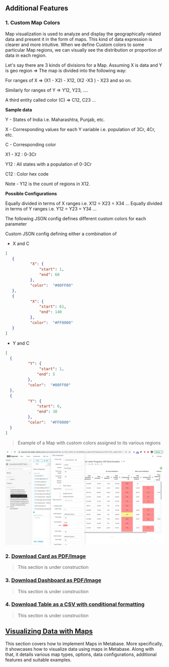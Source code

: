 ## Additional Features

### 1. Custom Map Colors

Map visualization is used to analyze and display the geographically related data and present it in the form of maps. This kind of data expression is clearer and more intuitive. When we define Custom colors to some particular Map regions, we can visually see the distribution or proportion of data in each region. 

Let's say there are 3 kinds of divisions for a Map. Assuming X is data and Y is geo region => The map is divided into the following way:

For ranges of X => (X1 - X2) - X12, (X2 -X3 ) - X23 and so on.

Similarly for ranges of Y => Y12, Y23, ....

A third entity called color (C) => C12, C23 ...

**Sample data**

Y - States of India i.e. Maharashtra, Punjab, etc.

X - Corresponding values for each Y variable i.e. population of 3Cr, 4Cr, etc.

C - Corresponding color

X1 - X2 : 0-3Cr

Y12 : All states with a population of 0-3Cr

C12 : Color hex code

Note - Y12 is the count of regions in X12.

**Possible Configurations**

Equally divided in terms of X ranges i.e. X12 = X23 = X34 ...
Equally divided in terms of Y ranges i.e. Y12 = Y23 = Y34 ...

The following JSON config defines different custom colors for each parameter

Custom JSON config defining either a combination of

- X and C

```json
[
   {
           "X": {
               "start": 1,
               "end": 60
           },
           "color":  "#00FF00"
   },
   {
           "X": {
               "start": 61,
               "end": 140
           },
           "color":  "#FF0000"
   }
]
```

- Y and C

```json
[
  {
          "Y": {
               "start": 1,
              "end": 5
          },
          "color":  "#00FF00"
  },
  {
          "Y": {
              "start": 6,
              "end": 30           
          },
          "color":  "#FF0000"
  }
]
```

>Example of a Map with custom colors assigned to its various regions

![map chart](/docs/images/CustomMap.png)

### 2. [Download Card as PDF/Image]()
>This section is under construction

### 3. [Download Dashboard as PDF/Image]()
>This section is under construction

### 4. [Download Table as a CSV with conditional formatting]()
>This section is under construction

## [Visualizing Data with Maps](https://www.metabase.com/learn/visualization/maps)

This section covers how to implement Maps in Metabase. More specifically, it showcases how to visualize data using maps in Metabase. Along with that, it details various map types, options, data configurations, additional features and suitable examples.